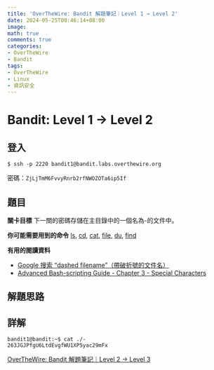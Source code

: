 ```yaml
---
title: 'OverTheWire: Bandit 解題筆記｜Level 1 → Level 2'
date: 2024-05-25T00:46:14+08:00
image: 
math: true
comments: true
categories:
- OverTheWire
- Bandit
tags:
- OverTheWire
- Linux
- 資訊安全
---
```

# Bandit: Level 1 → Level 2
## 登入
```shell
$ ssh -p 2220 bandit1@bandit.labs.overthewire.org
```
密碼：`ZjLjTmM6FvvyRnrb2rfNWOZOTa6ip5If`

## 題目
**關卡目標**
下一關的密碼存儲在主目錄中的一個名為-的文件中。

**你可能需要用到的命令**
[ls](https://man7.org/linux/man-pages/man1/ls.1.html), [cd](https://man7.org/linux/man-pages/man1/cd.1p.html), [cat](https://man7.org/linux/man-pages/man1/cat.1.html), [file](https://man7.org/linux/man-pages/man1/file.1.html), [du](https://man7.org/linux/man-pages/man1/du.1.html), [find](https://man7.org/linux/man-pages/man1/find.1.html)

**有用的閱讀資料**
- [Google 搜索 “dashed filename”（帶破折號的文件名）](https://www.google.com/search?q=dashed+filename)
- [Advanced Bash-scripting Guide - Chapter 3 - Special Characters](http://tldp.org/LDP/abs/html/special-chars.html)

<!--more-->

## 解題思路

## 詳解

```shell
bandit1@bandit:~$ cat ./-
263JGJPfgU6LtdEvgfWU1XP5yac29mFx
```

[OverTheWire: Bandit 解題筆記｜Level 2 → Level 3](/FMhBk2TQSUmGUh-yTerFwg)